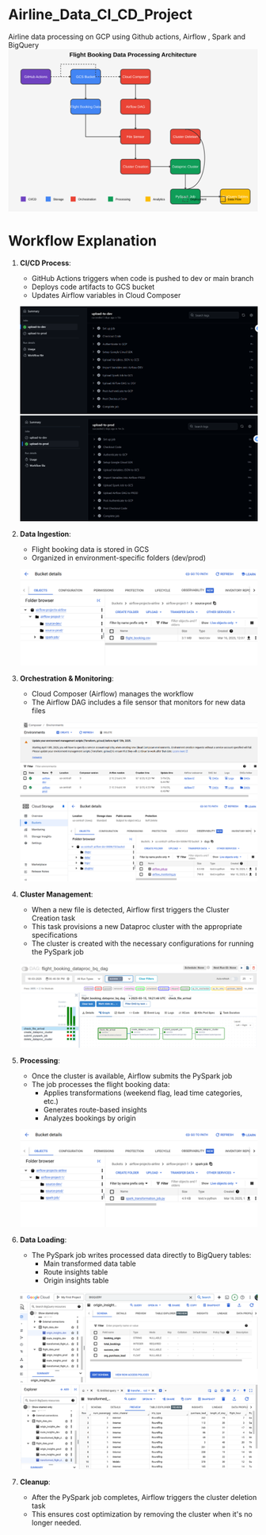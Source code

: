 # Airline_Data_CI_CD_Project
Airline data processing on GCP using Github actions, Airflow , Spark and BigQuery
![Flight Booking Data Processing Architecture](./Images/flight-booking-architecture-updated.svg)
# Workflow Explanation
1. **CI/CD Process**:
   - GitHub Actions triggers when code is pushed to dev or main branch
   - Deploys code artifacts to GCS bucket
   - Updates Airflow variables in Cloud Composer
   
   ![](./Images/Upload-to-dev.png)
   ![](./Images/upload-to-prod.png)
   
2. **Data Ingestion**:
   - Flight booking data is stored in GCS
   - Organized in environment-specific folders (dev/prod)
   
   ![](./Images/BUCKET1.png)
   
3. **Orchestration & Monitoring**:
   - Cloud Composer (Airflow) manages the workflow
   - The Airflow DAG includes a file sensor that monitors for new data files
   
   ![](./Images/Airflow.png)
   ![](./Images/DAGs.png)
   
4. **Cluster Management**:
   - When a new file is detected, Airflow first triggers the Cluster Creation task
   - This task provisions a new Dataproc cluster with the appropriate specifications
   - The cluster is created with the necessary configurations for running the PySpark job
   
   ![](./Images/DAG_EXEC.png)
   
5. **Processing**:
   - Once the cluster is available, Airflow submits the PySpark job
   - The job processes the flight booking data:
     - Applies transformations (weekend flag, lead time categories, etc.)
     - Generates route-based insights
     - Analyzes bookings by origin
   
   ![](./Images/BUCKET2.png)
   
6. **Data Loading**:
   - The PySpark job writes processed data directly to BigQuery tables:
     - Main transformed data table
     - Route insights table
     - Origin insights table
   
   ![](./Images/BQ1.png)
   ![](./Images/BQ2.png)
   
7. **Cleanup**:
   - After the PySpark job completes, Airflow triggers the cluster deletion task
   - This ensures cost optimization by removing the cluster when it's no longer needed.